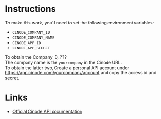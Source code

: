 # Instructions

To make this work, you'll need to set the following environment variables:

- `CINODE_COMPANY_ID`
- `CINODE_COMPANY_NAME`
- `CINODE_APP_ID`
- `CINODE_APP_SECRET`

To obtain the Company ID, ???  
The company name is the `yourcompany` in the Cinode URL.  
To obtain the latter two, Create a personal API account under https://app.cinode.com/yourcompany/account and copy the access id and secret.

# Links

- [Official Cinode API documentation](https://api.cinode.com/docs/index.html)
